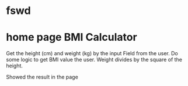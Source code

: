 # fswd
# home page BMI Calculator 
Get the height (cm) and weight (kg) by the input
Field from the user.
Do some logic to get BMI value the user.
Weight divides by the square of the height.

Showed the result in the page 
